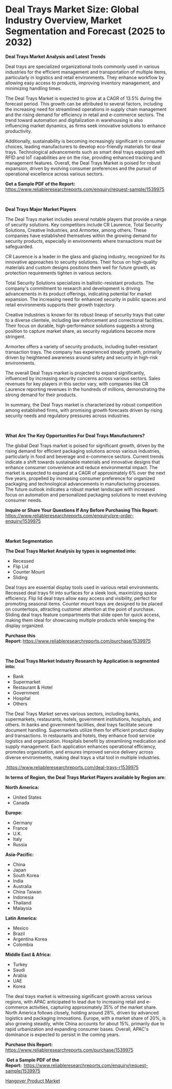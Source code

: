 <p><h1>Deal Trays Market Size: Global Industry Overview, Market Segmentation and Forecast (2025 to 2032)</h1></p><p><strong>Deal Trays Market Analysis and Latest Trends</strong></p>
<p><p>Deal trays are specialized organizational tools commonly used in various industries for the efficient management and transportation of multiple items, particularly in logistics and retail environments. They enhance workflow by allowing easy access to products, improving inventory management, and minimizing handling times. </p><p>The Deal Trays Market is expected to grow at a CAGR of 13.5% during the forecast period. This growth can be attributed to several factors, including the increasing need for streamlined operations in supply chain management and the rising demand for efficiency in retail and e-commerce sectors. The trend toward automation and digitalization in warehousing is also influencing market dynamics, as firms seek innovative solutions to enhance productivity.</p><p>Additionally, sustainability is becoming increasingly significant in consumer choices, leading manufacturers to develop eco-friendly materials for deal trays. Technological advancements such as smart deal trays equipped with RFID and IoT capabilities are on the rise, providing enhanced tracking and management features. Overall, the Deal Trays Market is poised for robust expansion, driven by evolving consumer preferences and the pursuit of operational excellence across various sectors.</p></p>
<p><strong>Get a Sample PDF of the Report:&nbsp;</strong> <a href="https://www.reliableresearchreports.com/enquiry/request-sample/1539975?utm_campaign=3111&utm_medium=2&utm_source=Github&utm_content=ia&utm_term=05042025&utm_id=deal-trays">https://www.reliableresearchreports.com/enquiry/request-sample/1539975</a></p>
<p>&nbsp;</p>
<p><strong>Deal Trays Major Market Players</strong></p>
<p><p>The Deal Trays market includes several notable players that provide a range of security solutions. Key competitors include CR Laurence, Total Security Solutions, Creative Industries, and Armortex, among others. These companies have established themselves within the growing demand for security products, especially in environments where transactions must be safeguarded.</p><p>CR Laurence is a leader in the glass and glazing industry, recognized for its innovative approaches to security solutions. Their focus on high-quality materials and custom designs positions them well for future growth, as protection requirements tighten in various sectors.</p><p>Total Security Solutions specializes in ballistic-resistant products. The company's commitment to research and development is driving advancements in its product offerings, indicating potential for market expansion. The increasing need for enhanced security in public spaces and retail environments supports their growth trajectory.</p><p>Creative Industries is known for its robust lineup of security trays that cater to a diverse clientele, including law enforcement and correctional facilities. Their focus on durable, high-performance solutions suggests a strong position to capture market share, as security regulations become more stringent.</p><p>Armortex offers a variety of security products, including bullet-resistant transaction trays. The company has experienced steady growth, primarily driven by heightened awareness around safety and security in high-risk environments.</p><p>The overall Deal Trays market is projected to expand significantly, influenced by increasing security concerns across various sectors. Sales revenues for key players in this sector vary, with companies like CR Laurence reporting revenues in the hundreds of millions, demonstrating the strong demand for their products.</p><p>In summary, the Deal Trays market is characterized by robust competition among established firms, with promising growth forecasts driven by rising security needs and regulatory pressures across industries.</p></p>
<p>&nbsp;</p>
<p><strong>What Are The Key Opportunities For Deal Trays Manufacturers?</strong></p>
<p><p>The global Deal Trays market is poised for significant growth, driven by the rising demand for efficient packaging solutions across various industries, particularly in food and beverage and e-commerce sectors. Current trends indicate a shift towards sustainable materials and innovative designs that enhance consumer convenience and reduce environmental impact. The market is expected to expand at a CAGR of approximately 6% over the next five years, propelled by increasing consumer preference for organized packaging and technological advancements in manufacturing processes. The future outlook indicates a robust market landscape with increased focus on automation and personalized packaging solutions to meet evolving consumer needs.</p></p>
<p><strong>Inquire or Share Your Questions If Any Before Purchasing This Report:</strong> <a href="https://www.reliableresearchreports.com/enquiry/pre-order-enquiry/1539975?utm_campaign=3111&utm_medium=2&utm_source=Github&utm_content=ia&utm_term=05042025&utm_id=deal-trays">https://www.reliableresearchreports.com/enquiry/pre-order-enquiry/1539975</a></p>
<p>&nbsp;</p>
<p><strong>Market Segmentation</strong></p>
<p><strong>The Deal Trays Market Analysis by types is segmented into:</strong></p>
<p><ul><li>Recessed</li><li>Flip Lid</li><li>Counter Mount</li><li>Sliding</li></ul></p>
<p><p>Deal trays are essential display tools used in various retail environments. Recessed deal trays fit into surfaces for a sleek look, maximizing space efficiency. Flip lid deal trays allow easy access and visibility, perfect for promoting seasonal items. Counter mount trays are designed to be placed on countertops, attracting customer attention at the point of purchase. Sliding deal trays feature compartments that slide open for quick access, making them ideal for showcasing multiple products while keeping the display organized.</p></p>
<p><strong>Purchase this Report:&nbsp;</strong><a href="https://www.reliableresearchreports.com/purchase/1539975?utm_campaign=3111&utm_medium=2&utm_source=Github&utm_content=ia&utm_term=05042025&utm_id=deal-trays">https://www.reliableresearchreports.com/purchase/1539975</a></p>
<p>&nbsp;</p>
<p><strong>The Deal Trays Market Industry Research by Application is segmented into:</strong></p>
<p><ul><li>Bank</li><li>Supermarket</li><li>Restaurant & Hotel</li><li>Government</li><li>Hospital</li><li>Others</li></ul></p>
<p><p>The Deal Trays Market serves various sectors, including banks, supermarkets, restaurants, hotels, government institutions, hospitals, and others. In banks and government facilities, deal trays facilitate secure document handling. Supermarkets utilize them for efficient product display and transactions. In restaurants and hotels, they enhance food service logistics and organization. Hospitals benefit by streamlining medication and supply management. Each application enhances operational efficiency, promotes organization, and ensures improved service delivery across diverse environments, making deal trays a vital tool in multiple industries.</p></p>
<p><a href="https://www.reliableresearchreports.com/deal-trays-r1539975?utm_campaign=3111&utm_medium=2&utm_source=Github&utm_content=ia&utm_term=05042025&utm_id=deal-trays">&nbsp;https://www.reliableresearchreports.com/deal-trays-r1539975</a></p>
<p><strong>In terms of Region, the Deal Trays Market Players available by Region are:</strong></p>
<p>
    <p> <strong> North America: </strong>
        <ul>
            <li>United States</li>
            <li>Canada</li>
        </ul>
        </p> 
    <p> <strong> Europe: </strong>
        <ul>
            <li>Germany</li>
            <li>France</li>
            <li>U.K.</li>
            <li>Italy</li>
            <li>Russia</li>
        </ul>
        </p> 
    <p> <strong> Asia-Pacific: </strong>
        <ul>
            <li>China</li>
            <li>Japan</li>
            <li>South Korea</li>
            <li>India</li>
            <li>Australia</li>
            <li>China Taiwan</li>
            <li>Indonesia</li>
            <li>Thailand</li>
            <li>Malaysia</li>
        </ul>
        </p> 
    <p> <strong> Latin America: </strong>
        <ul>
            <li>Mexico</li>
            <li>Brazil</li>
            <li>Argentina Korea</li>
            <li>Colombia</li>
        </ul>
        </p> 
    <p> <strong> Middle East & Africa: </strong>
        <ul>
            <li>Turkey</li>
            <li>Saudi</li>
            <li>Arabia</li>
            <li>UAE</li>
            <li>Korea</li>
        </ul>
    </p>
    </p>
<p><p>The deal trays market is witnessing significant growth across various regions, with APAC anticipated to lead due to increasing retail and e-commerce activities, capturing approximately 35% of the market share. North America follows closely, holding around 28%, driven by advanced logistics and packaging innovations. Europe, with a market share of 20%, is also growing steadily, while China accounts for about 15%, primarily due to rapid urbanization and expanding consumer bases. Overall, APAC's dominance is expected to persist in the coming years.</p></p>
<p><strong>Purchase this Report: </strong><a href="https://www.reliableresearchreports.com/purchase/1539975?utm_campaign=3111&utm_medium=2&utm_source=Github&utm_content=ia&utm_term=05042025&utm_id=deal-trays">https://www.reliableresearchreports.com/purchase/1539975</a></p>
<p>&nbsp;<strong>Get a Sample PDF of the Report:&nbsp;&nbsp;</strong><a href="https://www.reliableresearchreports.com/enquiry/request-sample/1539975?utm_campaign=3111&utm_medium=2&utm_source=Github&utm_content=ia&utm_term=05042025&utm_id=deal-trays">https://www.reliableresearchreports.com/enquiry/request-sample/1539975</a></p>
<p><strong></strong></p>
<p><p><a href="https://github.com/akermigarib/Market-Research-Report-List-1/blob/main/hangover-product-market.md?utm_campaign=3111&utm_medium=2&utm_source=Github&utm_content=ia&utm_term=05042025&utm_id=deal-trays">Hangover Product Market</a></p></p>